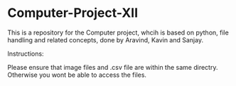 # Computer-Project-XII

This is a repository for the Computer project, whcih is based on python, file handling and related concepts, done by Aravind, Kavin and Sanjay.

Instructions:

Please ensure that image files and .csv file are within the same directry. Otherwise you wont be able to access the files.
